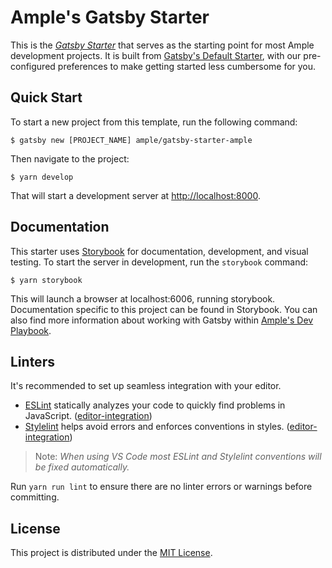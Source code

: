 # Ample's Gatsby Starter

This is the [_Gatsby Starter_](https://www.gatsbyjs.org/docs/creating-a-starter/) that serves as the starting point for most Ample development projects. It is built from [Gatsby's Default Starter](https://github.com/gatsbyjs/gatsby-starter-default), with our pre-configured preferences to make getting started less cumbersome for you.

## Quick Start

To start a new project from this template, run the following command:

    $ gatsby new [PROJECT_NAME] ample/gatsby-starter-ample

Then navigate to the project:

    $ yarn develop

That will start a development server at [http://localhost:8000](http://localhost:8000).

## Documentation

This starter uses [Storybook](https://storybook.js.org/) for documentation, development, and visual testing. To start the server in development, run the `storybook` command:

    $ yarn storybook

This will launch a browser at localhost:6006, running storybook. Documentation specific to this project can be found in Storybook. You can also find more information about working with Gatsby within [Ample's Dev Playbook](https://dev-playbook.netlify.com/code/working-with-gatsby).

## Linters

It's recommended to set up seamless integration with your editor.

- [ESLint](http://eslint.org/) statically analyzes your code to quickly find problems in JavaScript. ([editor-integration](http://eslint.org/docs/user-guide/integrations#editors))
- [Stylelint](https://stylelint.io) helps avoid errors and enforces conventions in styles. ([editor-integration](https://stylelint.io/user-guide/complementary-tools/#editor-plugins)\)

> Note: _When using VS Code most ESLint and Stylelint conventions will be fixed automatically._

Run `yarn run lint` to ensure there are no linter errors or warnings before committing.

## License

This project is distributed under the [MIT License](LICENSE.md).
